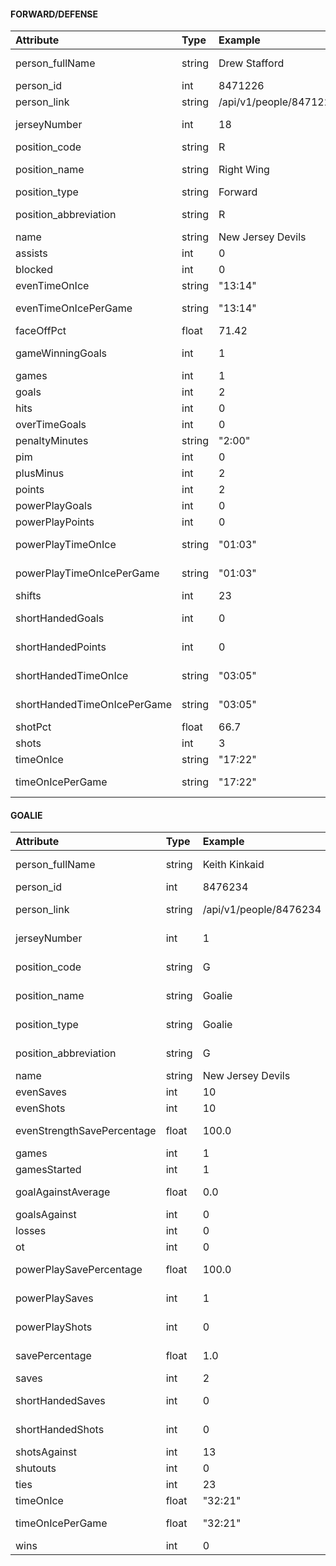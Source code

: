 #### FORWARD/DEFENSE
| Attribute                      | Type      | Example                   | Endpoint                                         |
|:-------------------------------|:----------|:--------------------------|:-------------------------------------------------|
| person_fullName                | string    | Drew Stafford             | teams roster roster person fullName              |
| person_id                      | int       | 8471226                   | teams roster roster person id                    |
| person_link                    | string    | /api/v1/people/8471226    | teams roster roster person link                  |
| jerseyNumber                   | int       | 18                        | teams roster roster jerseyNumber                 |
| position_code                  | string    | R                         | teams roster roster position code                |
| position_name                  | string    | Right Wing                | teams roster roster position name                |
| position_type                  | string    | Forward                   | teams roster roster position type                |
| position_abbreviation          | string    | R                         | teams roster roster position abbreviation        |
| name                           | string    | New Jersey Devils         | teams name                                       |
| assists                        | int       | 0                         | stats splits stat assists                        |
| blocked                        | int       | 0                         | stats splits stat blocked                        |
| evenTimeOnIce                  | string    | "13:14"                   | stats splits stat evenTimeOnIce                  |
| evenTimeOnIcePerGame           | string    | "13:14"                   | stats splits stat evenTimeOnIcePerGame           |
| faceOffPct                     | float     | 71.42                     | stats splits stat faceOffPct                     |
| gameWinningGoals               | int       | 1                         | stats splits stat gameWinningGoals               |
| games                          | int       | 1                         | stats splits stat games                          |
| goals                          | int       | 2                         | stats splits stat goals                          |
| hits                           | int       | 0                         | stats splits stat hits                           |
| overTimeGoals                  | int       | 0                         | stats splits stat overTimeGoals                  |
| penaltyMinutes                 | string    | "2:00"                    | stats splits stat penaltyMinutes                 |
| pim                            | int       | 0                         | stats splits stat pim                            |
| plusMinus                      | int       | 2                         | stats splits stat plusMinus                      |
| points                         | int       | 2                         | stats splits stat points                         |
| powerPlayGoals                 | int       | 0                         | stats splits stat powerPlayGoals                 |
| powerPlayPoints                | int       | 0                         | stats splits stat powerPlayPoints                |
| powerPlayTimeOnIce             | string    | "01:03"                   | stats splits stat powerPlayTimeOnIce             |
| powerPlayTimeOnIcePerGame      | string    | "01:03"                   | stats splits stat powerPlayTimeOnIcePerGame      |
| shifts                         | int       | 23                        | stats splits stat shifts                         |
| shortHandedGoals               | int       | 0                         | stats splits stat shortHandedGoals               |
| shortHandedPoints              | int       | 0                         | stats splits stat shortHandedPoints              |
| shortHandedTimeOnIce           | string    | "03:05"                   | stats splits stat shortHandedTimeOnIce           |
| shortHandedTimeOnIcePerGame    | string    | "03:05"                   | stats splits stat shortHandedTimeOnIcePerGame    |
| shotPct                        | float     | 66.7                      | stats splits stat shotPct                        |
| shots                          | int       | 3                         | stats splits stat shots                          |
| timeOnIce                      | string    | "17:22"                   | stats splits stat timeOnIce                      |
| timeOnIcePerGame               | string    | "17:22"                   | stats splits stat timeOnIcePerGame               |

#### GOALIE
| Attribute                     | Type      | Example                   | Endpoint                                         |
|:------------------------------|:----------|:--------------------------|:-------------------------------------------------|
| person_fullName               | string    | Keith Kinkaid             | teams roster roster person fullName              |
| person_id                     | int       | 8476234                   | teams roster roster person id                    |
| person_link                   | string    | /api/v1/people/8476234    | teams roster roster person link                  |
| jerseyNumber                  | int       | 1                         | teams roster roster jerseyNumber                 |
| position_code                 | string    | G                         | teams roster roster position code                |
| position_name                 | string    | Goalie                    | teams roster roster position name                |
| position_type                 | string    | Goalie                    | teams roster roster position type                |
| position_abbreviation         | string    | G                         | teams roster roster position abbreviation        |
| name                          | string    | New Jersey Devils         | teams name                                       |
| evenSaves                     | int       | 10                        | stats splits stat evenSaves                      |
| evenShots                     | int       | 10                        | stats splits stat evenShots                      |
| evenStrengthSavePercentage    | float     | 100.0                     | stats splits stat evenStrengthSavePercentage     |
| games                         | int       | 1                         | stats splits stat games                          |
| gamesStarted                  | int       | 1                         | stats splits stat gamesStarted                   |
| goalAgainstAverage            | float     | 0.0                       | stats splits stat goalAgainstAverage             |
| goalsAgainst                  | int       | 0                         | stats splits stat goalsAgainst                   |
| losses                        | int       | 0                         | stats splits stat losses                         |
| ot                            | int       | 0                         | stats splits stat ot                             |
| powerPlaySavePercentage       | float     | 100.0                     | stats splits stat powerPlaySavePercentage        |
| powerPlaySaves                | int       | 1                         | stats splits stat powerPlaySaves                 |
| powerPlayShots                | int       | 0                         | stats splits stat powerPlayShots                 |
| savePercentage                | float     | 1.0                       | stats splits stat savePercentage                 |
| saves                         | int       | 2                         | stats splits stat saves                          |
| shortHandedSaves              | int       | 0                         | stats splits stat shortHandedSaves               |
| shortHandedShots              | int       | 0                         | stats splits stat shortHandedShots               |
| shotsAgainst                  | int       | 13                        | stats splits stat shotsAgainst                   |
| shutouts                      | int       | 0                         | stats splits stat shutouts                       |
| ties                          | int       | 23                        | stats splits stat ties                           |
| timeOnIce                     | float     | "32:21"                   | stats splits stat timeOnIce                      |
| timeOnIcePerGame              | float     | "32:21"                   | stats splits stat timeOnIcePerGame               |
| wins                          | int       | 0                         | stats splits stat wins                           |

